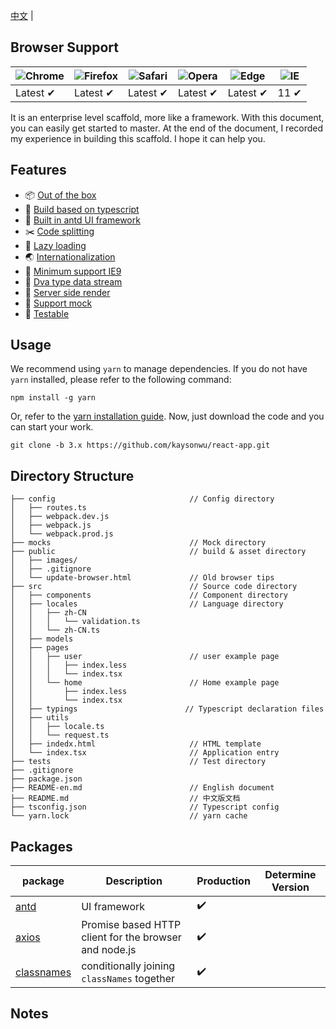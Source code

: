 [中文](https://github.com/kaysonwu/react-app/3.x) | 

## Browser Support

![Chrome](https://raw.github.com/alrra/browser-logos/master/src/chrome/chrome_48x48.png) | ![Firefox](https://raw.github.com/alrra/browser-logos/master/src/firefox/firefox_48x48.png) | ![Safari](https://raw.github.com/alrra/browser-logos/master/src/safari/safari_48x48.png) | ![Opera](https://raw.github.com/alrra/browser-logos/master/src/opera/opera_48x48.png) | ![Edge](https://raw.github.com/alrra/browser-logos/master/src/edge/edge_48x48.png) | ![IE](https://raw.github.com/alrra/browser-logos/master/src/archive/internet-explorer_9-11/internet-explorer_9-11_48x48.png) |
--- | --- | --- | --- | --- | --- |
Latest ✔ | Latest ✔ | Latest ✔ | Latest ✔ | Latest ✔ | 11 ✔ |

It is an enterprise level scaffold, more like a framework. With this document, you can easily get started to master. At the end of the document, I recorded my experience in building this scaffold. I hope it can help you.

## Features

- 📦 [Out of the box](#usage)
- 🌳 [Build based on typescript](http://www.typescriptlang.org/)
- 🌷 [Built in antd UI framework](https://ant.design/)
- ✂️ [Code splitting](#code-splitting)
- 🚀 [Lazy loading](#lazy-loading)
- 🌏 [Internationalization](#i18n-cn)
- 📌 [Minimum support IE9](#IE9)
- 🍔 [Dva type data stream](#dva)
- 🎯 [Server side render](#ssr)
- 🌟 [Support mock](#ssr)
- 🐛 [Testable](#test)

## Usage

We recommend using `yarn` to manage dependencies. If you do not have `yarn` installed, please refer to the following command:

```
npm install -g yarn
```

Or, refer to the [yarn installation guide](https://yarnpkg.com/en/docs/install). Now, just download the code and you can start your work.

```
git clone -b 3.x https://github.com/kaysonwu/react-app.git
```

## Directory Structure

```
├── config                              // Config directory
│   ├── routes.ts                   
│   ├── webpack.dev.js            
│   ├── webpack.js           
│   └── webpack.prod.js
├── mocks                               // Mock directory
├── public                              // build & asset directory
│   ├── images/
│   ├── .gitignore
│   └── update-browser.html             // Old browser tips
├── src                                 // Source code directory
│   ├── components                      // Component directory
│   ├── locales                         // Language directory
│   │   ├── zh-CN                       
│   │   │   └── validation.ts
│   │   └── zh-CN.ts       
│   ├── models                  
│   ├── pages
│   │   ├── user                        // user example page
│   │   │   ├── index.less
│   │   │   └── index.tsx
│   │   └── home                        // Home example page
│   │       ├── index.less
│   │       └── index.tsx
│   ├── typings                        // Typescript declaration files
│   ├── utils
│   │   ├── locale.ts
│   │   └── request.ts
│   ├── indedx.html                     // HTML template 
│   └── index.tsx                       // Application entry
├── tests                               // Test directory
├── .gitignore
├── package.json
├── README-en.md                        // English document
├── README.md                           // 中文版文档
├── tsconfig.json                       // Typescript config
└── yarn.lock                           // yarn cache  
```

## Packages

package | Description | Production | Determine Version
---|---|---|---
[antd](https://www.npmjs.com/package/antd) | UI framework | ✔️
[axios](https://www.npmjs.com/package/axios) | Promise based HTTP client for the browser and node.js | ✔️
[classnames](https://www.npmjs.com/package/classnames) | conditionally joining `classNames` together | ✔️ 

## Notes

